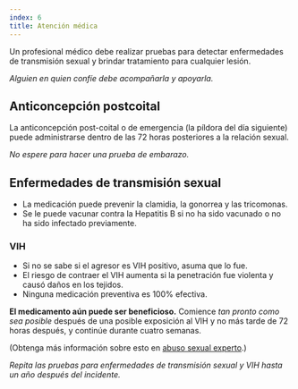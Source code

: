 ```yaml
---
index: 6
title: Atención médica
---
```

Un profesional médico debe realizar pruebas para detectar enfermedades de transmisión sexual y brindar tratamiento para cualquier lesión.

*Alguien en quien confíe debe acompañarla y apoyarla.*

## Anticoncepción postcoital

La anticoncepción post-coital o de emergencia (la píldora del día siguiente) puede administrarse dentro de las 72 horas posteriores a la relación sexual.

*No espere para hacer una prueba de embarazo.*

## Enfermedades de transmisión sexual

*   La medicación puede prevenir la clamidia, la gonorrea y las tricomonas.
*   Se le puede vacunar contra la Hepatitis B si no ha sido vacunado o no ha sido infectado previamente.

### VIH

*   Si no se sabe si el agresor es VIH positivo, asuma que lo fue.
*   El riesgo de contraer el VIH aumenta si la penetración fue violenta y causó daños en los tejidos.
*   Ninguna medicación preventiva es 100% efectiva.

**El medicamento aún puede ser beneficioso.** Comience *tan pronto como sea posible* después de una posible exposición al VIH y no más tarde de 72 horas después, y continúe durante cuatro semanas.

(Obtenga más información sobre esto en [abuso sexual experto](umbrella://incident-response/sexual-assault/expert).)

*Repita las pruebas para enfermedades de transmisión sexual y VIH hasta un año después del incidente.*